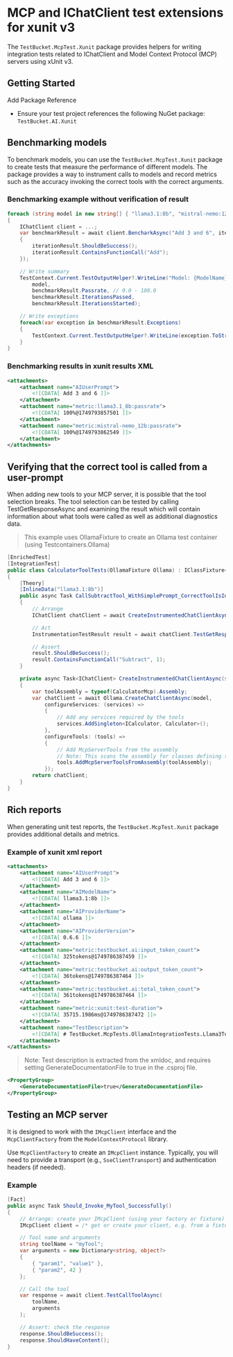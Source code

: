 # MCP and IChatClient test extensions for xunit v3

The `TestBucket.McpTest.Xunit` package provides helpers for writing integration tests related to IChatClient and Model Context Protocol (MCP) servers using xUnit v3. 

## Getting Started

Add Package Reference

- Ensure your test project references the following NuGet package: `TestBucket.AI.Xunit`

## Benchmarking models

To benchmark models, you can use the `TestBucket.McpTest.Xunit` package to create tests that measure the performance of different models. 
The package provides a way to instrument calls to models and record metrics such as the accuracy invoking the correct tools with the correct arguments.

### Benchmarking example without verification of result

```csharp
foreach (string model in new string[] { "llama3.1:8b", "mistral-nemo:12b" })
{
    IChatClient client = ...;
    var benchmarkResult = await client.BencharkAsync("Add 3 and 6", iterations:2, (iterationResult) =>
    {
        iterationResult.ShouldBeSuccess();
        iterationResult.ContainsFunctionCall("Add");
    });

    // Write summary
    TestContext.Current.TestOutputHelper?.WriteLine("Model: {ModelName}, Passrate={Passrate} ({IterationsPassed}/{IterationsStarted})", 
        model, 
        benchmarkResult.Passrate, // 0.0 - 100.0
        benchmarkResult.IterationsPassed,
        benchmarkResult.IterationsStarted);

    // Write exceptions
    foreach(var exception in benchmarkResult.Exceptions)
    {
        TestContext.Current.TestOutputHelper?.WriteLine(exception.ToString());
    }
}
```

### Benchmarking results in xunit results XML

```xml
<attachments>
    <attachment name="AIUserPrompt">
        <![CDATA[ Add 3 and 6 ]]>
    </attachment>
    <attachment name="metric:llama3.1_8b:passrate">
        <![CDATA[ 100%@1749793857501 ]]>
    </attachment>
    <attachment name="metric:mistral-nemo_12b:passrate">
        <![CDATA[ 100%@1749793862549 ]]>
    </attachment>
</attachments>
```

## Verifying that the correct tool is called from a user-prompt

When adding new tools to your MCP server, it is possible that the tool selection breaks. The tool selection can be tested by calling TestGetResponseAsync and
examining the result which will contain information about what tools were called as well as additional diagnostics data.

> This example uses OllamaFixture to create an Ollama test container (using Testcontainers.Ollama)

```csharp
[EnrichedTest]
[IntegrationTest]
public class CalculatorToolTests(OllamaFixture Ollama) : IClassFixture<OllamaFixture>
{ 
    [Theory]
    [InlineData("llama3.1:8b")]
    public async Task CallSubtractTool_WithSimplePrompt_CorrectToolIsInvoked(string model)
    {
        // Arrange
        IChatClient chatClient = await CreateInstrumentedChatClientAsync(model);

        // Act
        InstrumentationTestResult result = await chatClient.TestGetResponseAsync("Subtract 5 from 19");

        // Assert
        result.ShouldBeSuccess();
        result.ContainsFunctionCall("Subtract", 1);
    }

    private async Task<IChatClient> CreateInstrumentedChatClientAsync(string model)
    {
        var toolAssembly = typeof(CalculatorMcp).Assembly;
        var chatClient = await Ollama.CreateChatClientAsync(model,
            configureServices: (services) =>
            {
                // Add any services required by the tools
                services.AddSingleton<ICalculator, Calculator>();
            },
            configureTools: (tools) =>
            {
                // Add McpServerTools from the assembly
                // Note: This scans the assembly for classes defining tools using the [McpServerToolType] attribute
                tools.AddMcpServerToolsFromAssembly(toolAssembly);
            });
        return chatClient;
    }
}
```

## Rich reports

When generating unit test reports, the `TestBucket.McpTest.Xunit` package provides additional details and metrics.

### Example of xunit xml report

```xml
<attachments>
    <attachment name="AIUserPrompt">
        <![CDATA[ Add 3 and 6 ]]>
    </attachment>
    <attachment name="AIModelName">
        <![CDATA[ llama3.1:8b ]]>
    </attachment>
    <attachment name="AIProviderName">
        <![CDATA[ ollama ]]>
    </attachment>
    <attachment name="AIProviderVersion">
        <![CDATA[ 0.6.6 ]]>
    </attachment>
    <attachment name="metric:testbucket.ai:input_token_count">
        <![CDATA[ 325tokens@1749786387459 ]]>
    </attachment>
    <attachment name="metric:testbucket.ai:output_token_count">
        <![CDATA[ 36tokens@1749786387464 ]]>
    </attachment>
    <attachment name="metric:testbucket.ai:total_token_count">
        <![CDATA[ 361tokens@1749786387464 ]]>
    </attachment>
    <attachment name="metric:xunit:test-duration">
        <![CDATA[ 35715.1986ms@1749786387472 ]]>
    </attachment>
    <attachment name="TestDescription">
        <![CDATA[ # TestBucket.McpTests.OllamaIntegrationTests.Llama3ToolInstrumentationTests.CallAddTool_WithTwoTools_CorrectToolIsInvoked(System.String) ## Summary Verifies that the correct tool is invoked when multiple tools are available ## Source | Assembly | Class | Method | | -------- | ----- | ------ | | TestBucket.AI.OllamaIntegrationTests | TestBucket.McpTests.OllamaIntegrationTests.Llama3ToolInstrumentationTests | CallAddTool_WithTwoTools_CorrectToolIsInvoked | ### Parameters | Name | Summary | | -------- | ------------------- | | model | | ]]>
    </attachment>
</attachments>
```

> Note: Test description is extracted from the xmldoc, and requires setting GenerateDocumentationFile to true in the .csproj file.
```xml
<PropertyGroup>
	<GenerateDocumentationFile>true</GenerateDocumentationFile>
</PropertyGroup>
```

## Testing an MCP server

It is designed to work with the `IMcpClient` interface and the `McpClientFactory` from the `ModelContextProtocol` library.

Use `McpClientFactory` to create an `IMcpClient` instance. Typically, you will need to provide a transport (e.g., `SseClientTransport`) and authentication headers (if needed).

### Example

```csharp
[Fact]
public async Task Should_Invoke_MyTool_Successfully()
{
    // Arrange: create your IMcpClient (using your factory or fixture)
    IMcpClient client = /* get or create your client, e.g. from a fixture */;

    // Tool name and arguments
    string toolName = "myTool";
    var arguments = new Dictionary<string, object?>
    {
        { "param1", "value1" },
        { "param2", 42 }
    };

    // Call the tool
    var response = await client.TestCallToolAsync(
        toolName,
        arguments
    );

    // Assert: check the response
    response.ShouldBeSuccess();
    response.ShouldHaveContent();
}
```